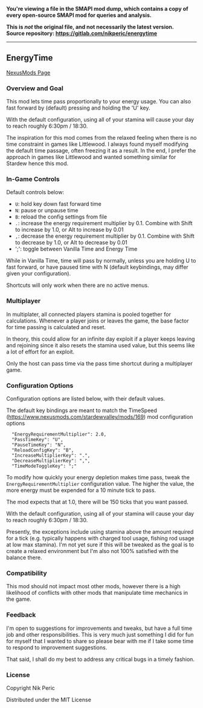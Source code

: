 **You're viewing a file in the SMAPI mod dump, which contains a copy of every open-source SMAPI mod
for queries and analysis.**

**This is _not_ the original file, and not necessarily the latest version.**  
**Source repository: https://gitlab.com/nikperic/energytime**

----

## EnergyTime

[NexusMods Page](https://www.nexusmods.com/stardewvalley/mods/6488)

### Overview and Goal

This mod lets time pass proportionally to your energy usage. You can also fast forward by (default) pressing and holding the 'U' key.

With the default configuration, using all of your stamina will cause your day to reach roughly 6:30pm / 18:30.

The inspiration for this mod comes from the relaxed feeling when there is no time constraint in games like Littlewood. I always found myself modifying the default time passage, often freezing it as a result. In the end, I prefer the approach in games like Littlewood and wanted something similar for Stardew hence this mod.

### In-Game Controls

Default controls below:

- `U`: hold key down fast forward time
- `N`: pause or unpause time
- `B`: reload the config settings from file
- `.`: increase the energy requirement multiplier by 0.1. Combine with Shift to increase by 1.0, or Alt to increase by 0.01
- `,`: decrease the energy requirement multiplier by 0.1. Combine with Shift to decrease by 1.0, or Alt to decrease by 0.01
- ';': toggle between Vanilla Time and Energy Time

While in Vanilla Time, time will pass by normally, unless you are holding U to fast forward, or have paused time with N (default keybindings, may differ given your configuration).

Shortcuts will only work when there are no active menus.

### Multiplayer

In multiplater, all connected players stamina is pooled together for calculations. Whenever a player joins or leaves the game, the base factor for time passing is calculated and reset.

In theory, this could allow for an infinite day exploit if a player keeps leaving and rejoining since it also resets the stamina used value, but this seems like a lot of effort for an exploit.

Only the host can pass time via the pass time shortcut during a multiplayer game.

### Configuration Options

Configuration options are listed below, with their default values.

The default key bindings are meant to match the TimeSpeed (https://www.nexusmods.com/stardewvalley/mods/169) mod configuration options

```
  "EnergyRequirementMultiplier": 2.0,
  "PassTimeKey": "U",
  "PauseTimeKey": "N",
  "ReloadConfigKey": "B",
  "IncreaseMultiplierKey": ".",
  "DecreaseMultiplierKey": ",",
  "TimeModeToggleKey": ";"
```

To modify how quickly your energy depletion makes time pass, tweak the `EnergyRequirementMultiplier` configuration value. The higher the value, the more energy must be expended for a 10 minute tick to pass.

The mod expects that at 1.0, there will be 150 ticks that you want passed.

With the default configuration, using all of your stamina will cause your day to reach roughly 6:30pm / 18:30.

Presently, the exceptions include using stamina above the amount required for a tick (e.g. typically happens with charged tool usage, fishing rod usage at low max stamina). I'm not yet sure if this will be tweaked as the goal is to create a relaxed environment but I'm also not 100% satisfied with the balance there.

### Compatibility

This mod should not impact most other mods, however there is a high likelihood of conflicts with other mods that manipulate time mechanics in the game.

### Feedback

I'm open to suggestions for improvements and tweaks, but have a full time job and other responsibilities. This is very much just something I did for fun for myself that I wanted to share so please bear with me if I take some time to respond to improvement suggestions.

That said, I shall do my best to address any critical bugs in a timely fashion.

### License

Copyright Nik Peric

Distributed under the MIT License